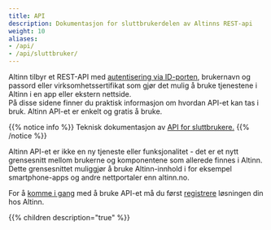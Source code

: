 ```yaml
---
title: API
description: Dokumentasjon for sluttbrukerdelen av Altinns REST-api
weight: 10
aliases:
- /api/
- /api/sluttbruker/
---
```



Altinn tilbyr et REST-API med [autentisering via ID-porten](autentisering/id-porten/), brukernavn og passord eller virksomhetssertifikat
som gjør det mulig å bruke tjenestene i Altinn i en app eller ekstern nettside.  
På disse sidene finner du praktisk informasjon om hvordan API-et kan tas i bruk. Altinn API-et er enkelt og gratis å bruke.  

{{% notice info %}}
Teknisk dokumentasjon av [API for sluttbrukere.](https://www.altinn.no/api/help)
{{% /notice %}}

Altinn API-et er ikke en ny tjeneste eller funksjonalitet - det er et nytt grensesnitt mellom brukerne og komponentene som allerede finnes i Altinn.  
Dette grensesnittet muliggjør å bruke Altinn-innhold i for eksempel smartphone-apps og andre nettportaler enn altinn.no.


For å [komme i gang](kom-i-gang/) med å bruke API-et må du først [registrere](kom-i-gang/#registrer-din-applikasjon) løsningen din hos Altinn.

{{% children description="true" %}}